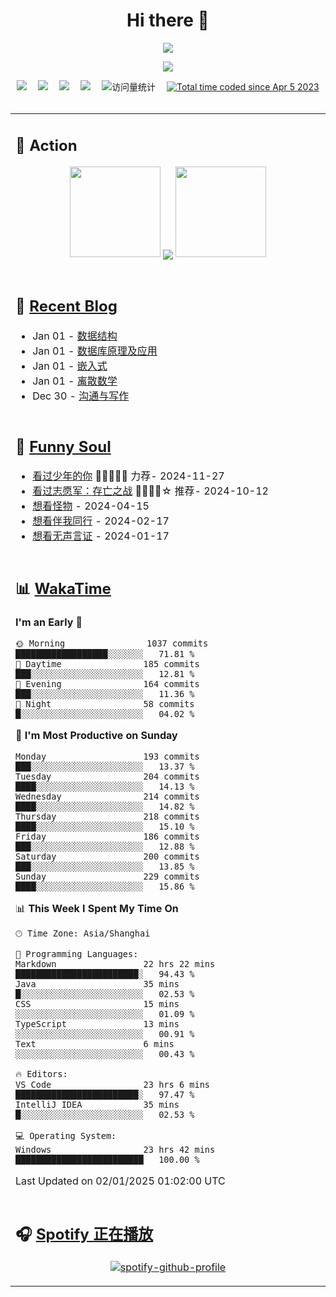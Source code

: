 <div align="center">

# Hi there 👋

<div align="center">

  <!-- dynamic typing effect 动态打字效果 -->
  <div align="center">
    <a href="https://lisir.me/">
      <img src="https://readme-typing-svg.herokuapp.com/?lines=今日事，今日毕;任何不能摧毁你的东西;都将使你更加强大;你需要掌控自己的生活;而不是被生活掌控&center=true&size=25">
    </a>
  </div>

  <!-- knock code pictures 敲代码的图片 -->
  <img order-radius="100px" src="https://cdn.jsdelivr.net/gh/wkwbk/wkwbk/assets/images/001.gif"><br>

  <!-- profile logo 个人资料徽标 -->
  <div align="center">
    <a href="https://lisir.me/" title="点击跳转"><img src="https://img.shields.io/badge/Blog-%E4%B8%AA%E4%BA%BA%E5%8D%9A%E5%AE%A2-red"></a>&emsp;
    <a href="https://photo.lisir.me/" title="点击跳转"><img src="https://img.shields.io/badge/Photo-%E6%97%B6%E5%85%89%E7%9B%B8%E5%86%8C-blue"></a>&emsp;
    <a href="https://cloud.lisir.me/" title="点击跳转"><img src="https://img.shields.io/badge/Cloud%20Disk-%E6%88%91%E7%9A%84%E4%BA%91%E7%9B%98-green"></a>&emsp;
    <a href="https://nz.lisir.me/" title="点击跳转"><img src="https://img.shields.io/badge/%E5%93%AA%E5%90%92-%E7%9B%91%E6%8E%A7%E9%9D%A2%E6%9D%BF-blueviolet"></a>&emsp;
    <!-- visitor -->
    <img src="https://komarev.com/ghpvc/?username=wkwbk&label=Views&color=orange&style=flat" alt="访问量统计" />&emsp;
    <a href="https://wakatime.com/@2237354f-824a-4472-ae76-c1eca96c8908"><img src="https://wakatime.com/badge/user/2237354f-824a-4472-ae76-c1eca96c8908.svg" alt="Total time coded since Apr 5 2023" /></a>
  </div>

</div>

<br>

<div align="center">

<table>

<tr><td>

## 🚀 Action

<!-- github-readme-streak-stats 连续提交代码天数记录 -->
<div align="center">
  <img width="145" src="https://cdn.jsdelivr.net/gh/wkwbk/wkwbk/assets/images/002.png">
  <img align="center" src="https://github-readme-stats.vercel.app/api?username=wkwbk&show_icons=true&theme=transparent">
  <img width="145" src="https://cdn.jsdelivr.net/gh/wkwbk/wkwbk/assets/images/001.png">
</div>

<br>

</td></tr>

<tr><td>

<!-- 近期博客 -->
## 📃 [Recent Blog](https://lisir.me/)

<!-- feed start -->
- Jan 01 - [数据结构](https://lisir.me/思源/第一年上学期/2025年01月02号/01.数据结构)
- Jan 01 - [数据库原理及应用](https://lisir.me/思源/第一年上学期/2024年12月31号/00.数据库原理及应用)
- Jan 01 - [嵌入式](https://lisir.me/思源/第一年上学期/2025年01月02号/00.嵌入式)
- Jan 01 - [离散数学](https://lisir.me/思源/第一年上学期/2025年01月03号/01.离散数学)
- Dec 30 - [沟通与写作](https://lisir.me/思源/第一年上学期/2025年01月03号/00.沟通与写作)
<!-- feed end -->

</td></tr>

<tr><td>

<!-- 豆瓣 -->
## 🤾 [Funny Soul](https://movie.douban.com/people/li778057151)

<!-- START_SECTION:douban -->
* <a href='http://movie.douban.com/subject/30166972/' target='_blank'>看过少年的你</a> 🌟🌟🌟🌟🌟 力荐- 2024-11-27
* <a href='http://movie.douban.com/subject/36296618/' target='_blank'>看过志愿军：存亡之战</a> 🌟🌟🌟🌟☆ 推荐- 2024-10-12
* <a href='http://movie.douban.com/subject/35797709/' target='_blank'>想看怪物</a> - 2024-04-15
* <a href='http://movie.douban.com/subject/1292925/' target='_blank'>想看伴我同行</a> - 2024-02-17
* <a href='http://movie.douban.com/subject/1305858/' target='_blank'>想看无声言证</a> - 2024-01-17
<!-- END_SECTION:douban -->

</td></tr>

<tr><td>

<!-- wakatime 统计 -->
## 📊 [WakaTime](https://wakatime.com/@wkwbk)

<!--START_SECTION:waka-->
**I'm an Early 🐤** 

```text
🌞 Morning                1037 commits        ██████████████████░░░░░░░   71.81 % 
🌆 Daytime                185 commits         ███░░░░░░░░░░░░░░░░░░░░░░   12.81 % 
🌃 Evening                164 commits         ███░░░░░░░░░░░░░░░░░░░░░░   11.36 % 
🌙 Night                  58 commits          █░░░░░░░░░░░░░░░░░░░░░░░░   04.02 % 
```
📅 **I'm Most Productive on Sunday** 

```text
Monday                   193 commits         ███░░░░░░░░░░░░░░░░░░░░░░   13.37 % 
Tuesday                  204 commits         ████░░░░░░░░░░░░░░░░░░░░░   14.13 % 
Wednesday                214 commits         ████░░░░░░░░░░░░░░░░░░░░░   14.82 % 
Thursday                 218 commits         ████░░░░░░░░░░░░░░░░░░░░░   15.10 % 
Friday                   186 commits         ███░░░░░░░░░░░░░░░░░░░░░░   12.88 % 
Saturday                 200 commits         ███░░░░░░░░░░░░░░░░░░░░░░   13.85 % 
Sunday                   229 commits         ████░░░░░░░░░░░░░░░░░░░░░   15.86 % 
```


📊 **This Week I Spent My Time On** 

```text
🕑︎ Time Zone: Asia/Shanghai

💬 Programming Languages: 
Markdown                 22 hrs 22 mins      ████████████████████████░   94.43 % 
Java                     35 mins             █░░░░░░░░░░░░░░░░░░░░░░░░   02.53 % 
CSS                      15 mins             ░░░░░░░░░░░░░░░░░░░░░░░░░   01.09 % 
TypeScript               13 mins             ░░░░░░░░░░░░░░░░░░░░░░░░░   00.91 % 
Text                     6 mins              ░░░░░░░░░░░░░░░░░░░░░░░░░   00.43 % 

🔥 Editors: 
VS Code                  23 hrs 6 mins       ████████████████████████░   97.47 % 
IntelliJ IDEA            35 mins             █░░░░░░░░░░░░░░░░░░░░░░░░   02.53 % 

💻 Operating System: 
Windows                  23 hrs 42 mins      █████████████████████████   100.00 % 
```


 Last Updated on 02/01/2025 01:02:00 UTC
<!--END_SECTION:waka-->

</td></tr>

<tr><td>

## 🎧 [Spotify 正在播放](https://open.spotify.com/user/31s4ftvnfnus65uynvxmxu7rkfom)

<div align="center">

  [![spotify-github-profile](https://spotify-github-profile.kittinanx.com/api/view?uid=31s4ftvnfnus65uynvxmxu7rkfom&cover_image=true&theme=default&show_offline=false&background_color=121212&interchange=true&bar_color_cover=true)](https://spotify-github-profile.kittinanx.com/api/view?uid=31s4ftvnfnus65uynvxmxu7rkfom&redirect=true)

</div>

</td></tr>

</table>

</div>

</div>
